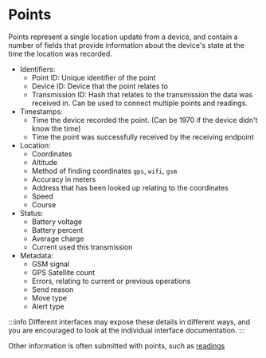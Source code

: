# Points

Points represent a single location update from a device, and contain a number of fields that provide information about the device's state at the time the location was recorded.

- Identifiers:
    - Point ID: Unique identifier of the point
    - Device ID: Device that the point relates to
    - Transmission ID: Hash that relates to the transmission the data was received in. Can be used to connect multiple points and readings.
- Timestamps:
    - Time the device recorded the point. (Can be 1970 if the device didn't know the time)
    - Time the point was successfully received by the receiving endpoint
- Location:
    - Coordinates
    - Altitude
    - Method of finding coordinates `gps`, `wifi`, `gsm`
    - Accuracy in meters
    - Address that has been looked up relating to the coordinates
    - Speed
    - Course
- Status:
    - Battery voltage
    - Battery percent
    - Average charge
    - Current used this transmission
- Metadata:
    - GSM signal
    - GPS Satellite count
    - Errors, relating to current or previous operations
    - Send reason
    - Move type
    - Alert type

:::info
Different interfaces may expose these details in different ways, and you are encouraged to look at the individual interface documentation.
:::

Other information is often submitted with points, such as [readings](./readings.html)

